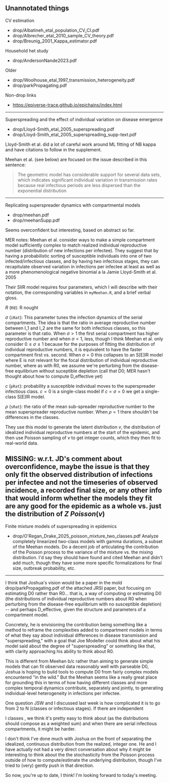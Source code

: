 
## Unannotated things

CV estimation
* drop/Albatineh_etal_population_CV_CI.pdf
* drop/Albrecher_etal_2010_sample_CV_theory.pdf
* drop/Breunig_2001_Kappa_estimator.pdf

Household het study
* drop/AndersonNande2023.pdf

Older
* drop/Woolhouse_etal_1997_transmission_heterogeneity.pdf
* drop/parkPropagating.pdf

Non-drop links
* https://epiverse-trace.github.io/epichains/index.html

----------------------------------------------------------------------
Superspreading and the effect of individual variation on disease emergence
* drop/Lloyd-Smith_etal_2005_superspreading.pdf
* drop/Lloyd-Smith_etal_2005_superspreading_supp-text.pdf

Lloyd-Smith et al. did a lot of careful work around ML fitting of NB kappa and 
have citations to follow in the supplement. 

Meehan et al. (see below) are focused on the issue described in this sentence:
> The geometric model has considerable support for several data sets, which
indicates significant individual variation in transmission rates because real
infectious periods are less dispersed than the exponential distribution

----------------------------------------------------------------------

Replicating superspreader dynamics with compartmental models
* drop/meehan.pdf
* drop/meehanSupp.pdf

Seems overconfident but interesting, based on abstract so far.

MER notes: Meehan et al. consider ways to make a simple compartment model sufficiently complex to match realized individual reproductive number (distribution of new infections per infectee). They suggest that by having a probabilistic sorting of susceptible individuals into one of two infected/infectious classes, and by having two infectious stages, they can recapitulate observed variation in infections per infectee at least as well as a more phenomenological negative binomial a la Jamie Lloyd-Smith et al. 2005

Their SIIR model requires four parameters, which I will describe with their notation, the corresponding variables in `myMeehan.R`, and a brief verbal gloss.

$R$ (`R0`): R nought

$\sigma$ (`iRat`): This parameter tunes the infection dynamics of the serial compartments. The idea is that the ratio in average reproductive number between I_1 and I_2 are the same for both infectious classes, so this parameter is that ratio. When $\sigma>1$ the first serial compartment has higher reproductive number and when $\sigma<1$, less, though I think Meehan et al. only consider $0 \leq \sigma \leq 1$ because for the purposes of fitting the distribution of individual reproductive numbers, it is equivalent to have the faster compartment first vs. second. When $\sigma = 0$ this collapses to an S[E]IR model where E is not relevant for the focal distribution of individual reproductive number, where as with R0, we assume we're perturbing from the disease-free equilibrium without suceptible depletion (call that D0; MER hasn't thought about how to compute D_effective yet)

$c$ (`pRat`): probability a susceptible individual moves to the superspreader infectious class. $c = 0$ is a single-class model if $c = \sigma = 0$ we get a single-class S[E]IR model.

$\rho$ (`sRat`): the ratio of the mean sub-spreader reproductive number to the mean superspreader reproductive number. When $\rho = 1$ there shouldn't be differences in the classes.

They use this model to generate the latent distribution $v$, the distribution of idealized individual reproductive numbers at the start of the epidemic, and then use Poisson sampling of $v$ to get integer counts, which they then fit to real-world data.

MISSING: w.r.t. JD's comment about overconfidence, maybe the issue is that they only fit the observed distribution of infections per infectee and not the timeseries of observed incidence, a recorded final size, or any other info that would inform whether the models they fit are any good for the epidemic as a whole vs. just the distribution of $Z ~ Poisson(v)$
----------------------------------------------------------------------
Finite mixture models of superspreading in epidemics
* drop/O'Regan_Drake_2025_poisson_mixture_two_classes.pdf
Analyze completely linearized two-class models with gamma durations, a subset of the Meehan models. Do a decent job of articulating the contribution of the Poisson process to the variance of the mixture vs. the mixing distribution. I'd say they should have found and cited Meehan and didn't add much, though they have some more specific formalizations for final size, outbreak probability, etc. 

----------------------------------------------------------------------

I think that Joshua's vision would be a paper in the mold drop/parkPropagating.pdf of the attached JRSI paper, but focusing on estimating D0 rather than R0...  that is, a way of computing or estimating D0 (the distributions of individual reproductive numbers about R0 when perturbing from the disease-free equilibrium with no susceptible depletion) -- and perhaps D_effective, given the structure and parameters of a compartment model.

Concretely, he is envisioning the contribution being something like a method to reframe the complexities added to compartment models in terms of what they say about individual differences in disease transmission and "superspreading," with a goal that Joe Modeller could think about what his model said about the degree of "superspreading" or something like that, with clarity approaching his ability to think about R0.

This is different from Meehan b/c rather than aiming to generate simple models that can fit observed data reasonably well with parseable D0, Joshua is hoping to build tools to compute D0 from fairly complex models encountered "in the wild." But the Meehan seems like a really great place for grounding this in terms of how having different classes and more complex temporal dynamics contribute, separately and jointly, to generating individual-level heterogeneity in infections per infectee.

One question JSW and I discussed last week is how complicated it is to go from 2 to N (classes or infectious stages). If there are independent

I classes , we think it's pretty easy to think about (as the distributions should compose as a weighted sum) and when there are serial infectious compartments, it might be harder.

I don't think I've done much with Joshua on the front of separating the idealized, continuous distribution from the realized, integer one. He and I have actually not had a very direct conversation about why it might be interesting to think about the the stochasticity from the Poisson process outside of how to compute/estimate the underlying distribution, though I've tried to (very) gently push in that direction.

So now, you're up to date, I think! I'm looking forward to today's meeting.
